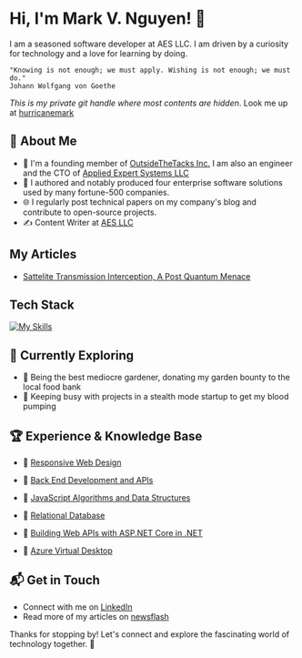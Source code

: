 # Hi, I'm Mark V. Nguyen! 👋

I am a seasoned software developer at AES LLC. I am driven by a curiosity for technology and a love for learning by doing. 

    "Knowing is not enough; we must apply. Wishing is not enough; we must do."
    Johann Wolfgang von Goethe

*This is my private git handle where most contents are hidden*.  Look me up at [hurricanemark](https://github.com/hurricanemark)

<!--
![aesclever's Stats](https://github-readme-stats.vercel.app/api?username=aesclever&theme=vue-dark&show_icons=true&hide_border=true&count_private=true)
-->
## 🚀 About Me

- 🔭 I'm a founding member of [OutsideTheTacks Inc.](https://outsidethestacks.com)  I am also an engineer and the CTO of [Applied Expert Systems LLC](https://new.aesclever.com)
- 📝 I authored and notably produced four enterprise software solutions used by many fortune-500 companies.
- 🌐 I regularly post technical papers on my company's blog and contribute to open-source projects.
- ✍️ Content Writer at [AES LLC](https://new.aesclever.com/newsflash)

## My Articles
- [Sattelite Transmission Interception, A Post Quantum Menace](https://gist.github.com/aesclever/895d3ae6b3e47cfd665d97fdf82e4795)


## Tech Stack
[![My Skills](https://skillicons.dev/icons?i=cs,cpp,python,java,js,bash,docker,git,jenkins,aws,azure,mongodb,linux,windows,net,vscode,html,css)](https://skillicons.dev)

## 🌱 Currently Exploring

- 🚀 Being the best mediocre gardener, donating my garden bounty to the local food bank
- 🚀 Keeping busy with projects in a stealth mode startup to get my blood pumping
  

 ## 🏆 Experience & Knowledge Base

- 🌟   [Responsive Web Design](https://freecodecamp.org/certification/marknltv/responsive-web-design)

- 🌟   [Back End Development and APIs](https://freecodecamp.org/certification/marknltv/back-end-development-and-apis)

- 🌟   [JavaScript Algorithms and Data Structures](https://freecodecamp.org/certification/marknltv/javascript-algorithms-and-data-structures)

- 🌟   [Relational Database](https://freecodecamp.org/certification/marknltv/relational-database-v8)

- 🌟   [Building Web APIs with ASP.NET Core in .NET](https://www.linkedin.com/learning/certificates/180b8c4d006dabad1bfe8b57a9290a34d104e354d8f66f1c4a8c49aa31922457)

- 🌟   [Azure Virtual Desktop](https://learn.microsoft.com/api/achievements/share/en-us/MarkNguyen-9505/JUUFQ2PT?sharingId=AFC41D671C932219)

<!--
- ⚡ [Resume](https://gist.github.com/hurricanemark/10fe4d8bbb07d766549dce6f6ec74ce9)
-->

## 📬 Get in Touch

- Connect with me on [LinkedIn](https://linkedin.com/in/marknltv)
- Read more of my articles on [newsflash](https://new.aesclever.com/newsflash)

Thanks for stopping by! Let's connect and explore the fascinating world of technology together. 🚀



<!--
**aesclever/aesclever** is a ✨ _special_ ✨ repository because its `README.md` (this file) appears on your GitHub profile.

Here are some ideas to get you started:

- 🔭 I’m currently working on ...
- 🌱 I’m currently learning ...
- 👯 I’m looking to collaborate on ...
- 🤔 I’m looking for help with ...
- 💬 Ask me about ...
- 📫 How to reach me: ...
- 😄 Pronouns: ...
- ⚡ Fun fact: ...
-->
